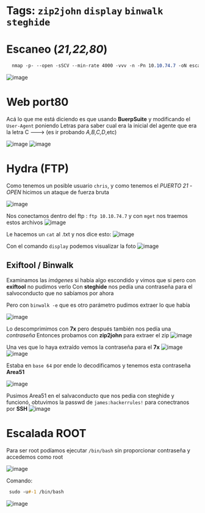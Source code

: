# Tags: `zip2john` `display` `binwalk` `steghide`

# Escaneo (*21,22,80*)
```css
  nmap -p- --open -sSCV --min-rate 4000 -vvv -n -Pn 10.10.74.7 -oN escaneo
```
![image](https://github.com/user-attachments/assets/dec7fa1a-bb07-44fc-94f7-b1fe60c49b54)

# Web port80
Acá lo que me está diciendo es que usando **BuerpSuite** y modificando el `User-Agent` poniendo Letras para saber cual era la inicial del agente que era la letra C ---> (es ir probando *A,B,C,D*,etc)

![image](https://github.com/user-attachments/assets/70c7541a-b402-4fc4-8e58-737dfb1d024e)
![image](https://github.com/user-attachments/assets/2290d37a-b27d-484d-a998-f9aaf54c64c9)

# Hydra (**FTP**)
Como tenemos un posible usuario `chris`, y como tenemos el *PUERTO 21 -OPEN* hicimos un ataque de fuerza bruta

![image](https://github.com/user-attachments/assets/776ff8a8-acf9-4c74-a879-3393bddab3ee)

Nos conectamos dentro del ftp : `ftp 10.10.74.7` y con `mget` nos traemos estos archivos 
![image](https://github.com/user-attachments/assets/ba7c1ecb-3dd8-4eb5-a7fe-d1856ff58fb5)

Le hacemos un `cat` al .txt y nos dice esto:
![image](https://github.com/user-attachments/assets/4bc69992-4f5f-4930-abff-8811eb7161ba)

Con el comando `display` podemos visualizar la foto
![image](https://github.com/user-attachments/assets/ef6692a6-bacf-4d8d-9157-d6eef12a2c9f)

## Exiftool / Binwalk
Examinamos las *imágenes* si había algo escondido y vimos que si pero con **exiftool** no pudimos verlo
Con **steghide** nos pedía una contraseña para el salvoconducto que no sabíamos por ahora 

Pero con `binwalk -e` que es otro parámetro pudimos extraer lo que había

![image](https://github.com/user-attachments/assets/e433828e-a54f-4b5e-8244-e462615fd353)

Lo descomprimimos con **7x** pero después también nos pedía una *contraseña*
Entonces probamos con **zip2john** para extraer el zip
![image](https://github.com/user-attachments/assets/bdd1f265-a140-4122-8e86-1b55bb95cb62)

Una ves que lo haya extraído vemos la contraseña para el **7x**
![image](https://github.com/user-attachments/assets/373a7d95-03d0-4a92-af5d-ae2984fe30ba)
![image](https://github.com/user-attachments/assets/34e45b97-3cf2-44c7-a54a-b80b308890a2)

Estaba en `base 64` por ende lo decodificamos y tenemos esta contraseña **Area51**

![image](https://github.com/user-attachments/assets/cd164f2f-3689-4769-a70f-4ceb04c0276f)

Pusimos Area51 en el salvaconducto que nos pedia con steghide y funcionó, obtuvimos la passwd de `james:hackerrules!` para conectranos por **SSH**
![image](https://github.com/user-attachments/assets/6eb5b915-9b4a-4916-b8bf-ed09ad59caaf)

# Escalada ROOT
Para ser root podíamos ejecutar `/bin/bash` sin proporcionar contraseña y accedemos como root

![image](https://github.com/user-attachments/assets/ba3f60e7-44cc-412c-976c-1a1d601946b4)

Comando:
```css
 sudo -u#-1 /bin/bash
```
![image](https://github.com/user-attachments/assets/129cc2ac-9a86-4ae4-8aa3-65eece580f92)

